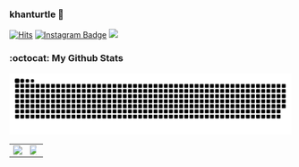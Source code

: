 

### khanturtle 👋
[![Hits](https://hits.seeyoufarm.com/api/count/incr/badge.svg?url=https%3A%2F%2Fgithub.com%2Fkhanturtle&count_bg=%23EB8B10&title_bg=%23684327&icon=&icon_color=%23E7E7E7&title=VISIT&edge_flat=false)](https://github.com/khanturtle) 
[![Instagram Badge](https://img.shields.io/badge/Instagram-9c38d1?style=flat&logo=Instagram&logoColor=white)](https://www.instagram.com/barrel_prooof)
<a href="https://velog.io/@khanturtle"><img src="https://img.shields.io/badge/velog-20C997?style=flat&logo=velog&logoColor=white"></a>



### :octocat: My Github Stats
<table id="stats">
  <img src="https://github.com/khanturtle/khanturtle/blob/output/github-contribution-grid-snake.svg"/>
  <tr>
    <td valign="top" width="50%"><img src="https://github-readme-stats.vercel.app/api?username=khanturtle&theme=vue&show_icons=true&hide=stars" align="left" style="width: 120%" /></td>
    <td valign="top" width="50%"><img src="https://github-readme-stats.vercel.app/api/top-langs/?username=khanturtle&layout=compact" align="left" style="width: 68%" /></td>
  </tr>
</table>


